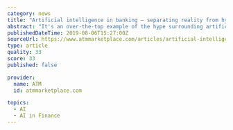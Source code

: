 ```yaml
---
category: news
title: "Artificial intelligence in banking — separating reality from hype"
abstract: "It's an over-the-top example of the hype surrounding artificial intelligence and machine learning — two ... Machine Learning and the Future of Customer Data\" at the annual Bank Customer Experience Summit in Chicago, Sept. 23-25, disagrees that the ..."
publishedDateTime: 2019-08-06T15:27:00Z
sourceUrl: https://www.atmmarketplace.com/articles/artificial-intelligence-in-banking-separating-reality-from-hype/
type: article
quality: 33
score: 33
published: false

provider:
  name: ATM
  id: atmmarketplace.com

topics:
  - AI
  - AI in Finance
---
```

